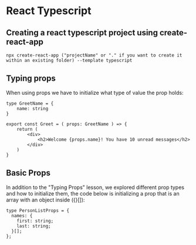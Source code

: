 # React Typescript

## Creating a react typescript project using create-react-app

```
npx create-react-app ("projectName" or "." if you want to create it within an existing folder) --template typescript
```

## Typing props

When using props we have to initialize what type of value the prop holds:

```
type GreetName = {
    name: string
}

export const Greet = ( props: GreetName ) => {
    return (
        <div>
            <h2>Welcome {props.name}! You have 10 unread messages</h2>
        </div>
    )
}
```

## Basic Props

In addition to the "Typing Props" lesson, we explored different prop types and how to initialize them, the code below is initializing a prop that is an array with an object inside ({}[]):

```
type PersonListProps = {
  names: {
    first: string;
    last: string;
  }[];
};
```
